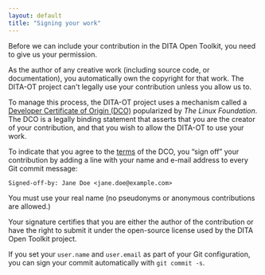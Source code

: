 ```yaml
---
layout: default
title: "Signing your work"
---
```


<p class="lead">Before we can include your contribution in the DITA Open Toolkit, you need to give us your permission.</p>

As the author of any creative work (including source code, or documentation), you automatically own the copyright for that work. The DITA-OT project can't legally use your contribution unless you allow us to.

To manage this process, the DITA-OT project uses a mechanism called a [Developer Certificate of Origin (DCO)][1] popularized by _The Linux Foundation_. The DCO is a legally binding statement that asserts that you are the creator of your contribution, and that you wish to allow the DITA-OT to use your work.

To indicate that you agree to the [terms][1] of the DCO, you “sign off” your contribution by adding a line with your name and e-mail address to every Git commit message:

    Signed-off-by: Jane Doe <jane.doe@example.com>

You must use your real name (no pseudonyms or anonymous contributions are allowed.)

Your signature certifies that you are either the author of the contribution or  have the right to submit it under the open-source license used by the DITA Open Toolkit project.

If you set your `user.name` and `user.email` as part of your Git configuration, you can sign your commit automatically with `git commit -s`.


[1]: http://developercertificate.org/
